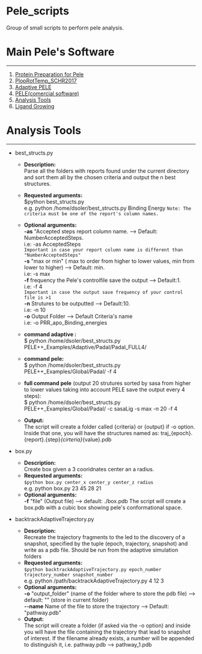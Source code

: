 # Pele_scripts
Group of small scripts to perform pele analysis.

# Main Pele's Software
-------------------------------
1) [Protein Preparation for Pele](https://github.com/Jelisa/mut-prep4pele)
2) [PlopRotTemp_SCHR2017](https://github.com/miniaoshi/PlopRotTemp_S_2017)
3) [Adaptive PELE](https://github.com/AdaptivePELE/AdaptivePELE)
4) [PELE(comercial software)](https://pele.bsc.es/pele.wt)
5) [Analysis Tools](https://github.com/miniaoshi/Pele_scripts)
6) [Ligand Growing](https://github.com/miniaoshi/Ligand_growing)

# Analysis Tools
-------------------
- best_structs.py
    - **Description:**  <br />
    Parse all the folders with reports found under the current directory and sort them all by the chosen criteria and output the n best structures.
    - **Requested arguments:** <br />
    $python best_structs.py <criteria> <br />
    e.g. python /home/dsoler/best_structs.py Binding Energy
    `Note: The criteria must be one of the report's column names.`
    - **Optional arguments:** <br />
    **-as** "Accepted steps report column name. --> Default: NumberAcceptedSteps. <br />
    i.e: -as AcceptedSteps <br />
    `Important in case your report column name is different than "NumberAcceptedSteps"`<br/>
    **-s** "max or min" ( max to order from higher to lower values, min from lower to higher) --> Default: min. <br />
    i.e: -s max<br />
    **-f** frequency the Pele's controlfile save the output --> Default:1. <br />
    i.e: -f 4 <br />
    `Important in case the output save frequency of your control file is >1` <br />
    **-n** Strutures to be outputted --> Default:10. <br />
    i.e: -n 10<br />
    **-o** Output Folder --> Default Criteria's name <br />
    i.e: -o PRR_apo_Binding_energies

    - **command adaptive :** <br />
    $ python /home/dsoler/best_structs.py PELE++_Examples/Adaptive/PadaI/PadaI_FULL4/
    - **command pele:** <br />
    $ python /home/dsoler/best_structs.py PELE++_Examples/Global/PadaI/ -f 4
    - **full command pele** (output 20 strutures sorted by sasa from higher to lower values taking into account PELE save the output every 4 steps): <br />
    $ python /home/dsoler/best_structs.py PELE++_Examples/Global/PadaI/   -c sasaLig -s max -n 20 -f 4
    - **Output:** <br />
    The script will create a folder called {criteria} or {output} if -o option. Inside that one, you will have the structures named as: traj_{epoch}.{report}.{step}_{cirteria}_{value}.pdb
	
- box.py
    - **Description:**  <br />
    Create box given a 3 cooridnates center an a radius.
    - **Requested arguments:** <br />
    `$python box.py center_x center_y center_z radius` <br />
    e.g. python box.py 23 45 28 21
    - **Optional arguments:** <br />
    **-f** "file" (Output file) --> default: ./box.pdb
	The script will create a box.pdb with a cubic box showing pele's conformational space.

- backtrackAdaptiveTrajectory.py
    - **Description:**  <br />
     Recreate the trajectory fragments to the led to the discovery of a snapshot, specified by the tuple (epoch, trajectory, snapshot) and write as a pdb file. Should be run from the adaptive simulation folders
    - **Requested arguments:** <br />
    `$python backtrackAdaptiveTrajectory.py epoch_number trajectory_number snapshot_number` <br />
    e.g. python /path/backtrackAdaptiveTrajectory.py 4 12 3
    - **Optional arguments:** <br />
    **-o** "output_folder" (name of the folder where to store the pdb file) --> default: "" (store in current folder) <br />
    **--name** Name of the file to store the trajectory --> Default: "pathway.pdb"
    - **Output:** <br />
	The script will create a folder (if asked via the -o option) and inside you will have the file containing the trajectory that lead to snapshot of interest. If the filename already exists, a number will be appended to distinguish it, i.e. pathway.pdb --> pathway_1.pdb
